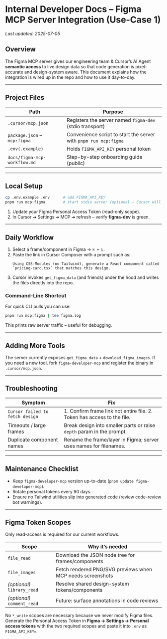 # Internal Developer Docs – Figma MCP Server Integration (Use-Case 1)

_Last updated: 2025-07-05_

## Overview
The Figma MCP server gives our engineering team & Cursor’s AI Agent **semantic access** to live design data so that code generation is pixel-accurate and design-system aware.  This document explains how the integration is wired up in the repo and how to use it day-to-day.

---

## Project Files
| Path | Purpose |
|------|---------|
| `.cursor/mcp.json` | Registers the server named `figma-dev` (stdio transport) |
| `package.json` – `mcp:figma` | Convenience script to start the server with `pnpm run mcp:figma` |
| `.env(.example)` | Holds `FIGMA_API_KEY` personal token |
| `docs/figma-mcp-workflow.md` | Step-by-step onboarding guide (public) |

---

## Local Setup
```bash
cp .env.example .env      # add FIGMA_API_KEY
pnpm run mcp:figma        # start stdio server (optional – Cursor will auto-spawn)
```

1. Update your Figma Personal Access Token (read-only scope).
2. In Cursor ➜ Settings ➜ MCP ➜ refresh – verify **figma-dev** is green.

---

## Daily Workflow
1. Select a frame/component in Figma → `⌘ + L`.
2. Paste the link in Cursor Composer with a prompt such as:
   ```
   Using CSS-Modules (no Tailwind), generate a React component called `pricing-card.tsx` that matches this design.
   ```
3. Cursor invokes `get_figma_data` (and friends) under the hood and writes the files directly into the repo.

### Command-Line Shortcut
For quick CLI pulls you can use:
```bash
pnpm run mcp:figma | tee figma.log
```
This prints raw server traffic – useful for debugging.

---

## Adding More Tools
The server currently exposes `get_figma_data` + `download_figma_images`.  If you need a new tool, fork `figma-developer-mcp` and register the binary in `.cursor/mcp.json`.

---

## Troubleshooting
| Symptom | Fix |
|---------|-----|
| `Cursor failed to fetch design` | 1. Confirm frame link not entire file. 2. Token has access to the file. |
| Timeouts / large frames | Break design into smaller parts or raise `depth` param in the prompt. |
| Duplicate component names | Rename the frame/layer in Figma; server uses names for filenames. |

---

## Maintenance Checklist
- Keep `figma-developer-mcp` version up-to-date (`pnpm update figma-developer-mcp`).
- Rotate personal tokens every 90 days.
- Ensure no Tailwind utilities slip into generated code (review code-review bot warnings).

---

## Figma Token Scopes
Only read-access is required for our current workflows.

| Scope | Why it’s needed |
|-------|-----------------|
| `file_read` | Download the JSON node tree for frames/components |
| `file_images` | Fetch rendered PNG/SVG previews when MCP needs screenshots |
| _(optional)_ `library_read` | Resolve shared design-system tokens/components |
| _(optional)_ `comment_read` | Future: surface annotations in code reviews |

No `*_write` scopes are necessary because we never modify Figma files.
Generate the Personal Access Token in **Figma → Settings → Personal access tokens** with the two required scopes and paste it into `.env` as `FIGMA_API_KEY=`.
